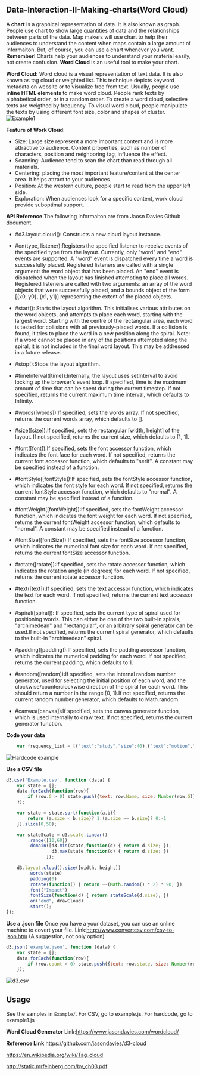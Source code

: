## Data-Interaction-II-Making-charts(Word Cloud)
A **chart** is a graphical representation of data. It is also known as graph. People use chart to show large quantities of data and the relationships between parts of the data. Map makers will use chart to help their audiences to understand the content when maps contain a large amount of informaiton. But, of course, you can use a chart whenever you want. **Remember**! Charts help your audiences to understand your material easily, not create confusion. **Word Cloud** is an useful tool to make your chart.

**Word Cloud:**
Word cloud is a visual representation of text data. It is also known as tag cloud or weighted list. This technique depicts keyword metadata on website or to visualize free from text. Usually, people use **inline HTML elements** to make word cloud. People rank texts by alphabetical order, or in a random order. To create a word cloud, selective texts are weigthed by frequency. To visual word cloud, people manipulate the texts by using different font size, color and shapes of cluster.
![Example1](https://github.com/winkyt/Data-Interaction-II-Making-charts/blob/master/Img/Example1.png)

**Feature of Work Cloud**:
* Size: Large size represent a more important content and is more attractive to audience. Content properties, such as number of characters, position and neighboring tag, influence the effect. 
* Scanning: Audience tend to scan the chart than read through all materials. 
* Centering: placing the most important feature/content at the center area. It helps attract to your audiences
* Position: At the western culture, people start to read from the upper left side. 
* Exploration: When audiences look for a specific content, work cloud provide suboptimal support. 

**API Reference** 
The following informaiton are from Jaosn Davies Github document.
* #d3.layout.cloud(): Constructs a new cloud layout instance.

* #on(type, listener):Registers the specified listener to receive events of the specified type from the layout. Currently, only "word" and "end" events are supported. A "word" event is dispatched every time a word is successfully placed. Registered listeners are called with a single argument: the word object that has been placed. An "end" event is dispatched when the layout has finished attempting to place all words. Registered listeners are called with two arguments: an array of the word objects that were successfully placed, and a bounds object of the form [{x0, y0}, {x1, y1}] representing the extent of the placed objects.

* #start(): Starts the layout algorithm. This initialises various attributes on the word objects, and attempts to place each word, starting with the largest word. Starting with the centre of the rectangular area, each word is tested for collisions with all previously-placed words. If a collision is found, it tries to place the word in a new position along the spiral.
 Note: if a word cannot be placed in any of the positions attempted along the spiral, it is not included in the final word layout. This may be addressed in a future release.

* #stop():Stops the layout algorithm.

* #timeInterval([time]):Internally, the layout uses setInterval to avoid locking up the browser’s event loop. If specified, time is the maximum amount of time that can be spent during the current timestep. If not specified, returns the current maximum time interval, which defaults to Infinity.

* #words([words]):If specified, sets the words array. If not specified, returns the current words array, which defaults to [].

* #size([size]):If specified, sets the rectangular [width, height] of the layout. If not specified, returns the current size, which defaults to [1, 1].

* #font([font]):If specified, sets the font accessor function, which indicates the font face for each word. If not specified, returns the current font accessor function, which defaults to "serif". A constant may be specified instead of a function.

* #fontStyle([fontStyle]):If specified, sets the fontStyle accessor function, which indicates the font style for each word. If not specified, returns the current fontStyle accessor function, which defaults to "normal". A constant may be specified instead of a function.

* #fontWeight([fontWeight]):If specified, sets the fontWeight accessor function, which indicates the font weight for each word. If not specified, returns the current fontWeight accessor function, which defaults to "normal". A constant may be specified instead of a function.

* #fontSize([fontSize]):If specified, sets the fontSize accessor function, which indicates the numerical font size for each word. If not specified, returns the current fontSize accessor function.

* #rotate([rotate]):If specified, sets the rotate accessor function, which indicates the rotation angle (in degrees) for each word. If not specified, returns the current rotate accessor function. 

* #text([text]):If specified, sets the text accessor function, which indicates the text for each word. If not specified, returns the current text accessor function.

* #spiral([spiral]): If specified, sets the current type of spiral used for positioning words. This can either be one of the two built-in spirals, "archimedean" and "rectangular", or an arbitrary spiral generator can be used.If not specified, returns the current spiral generator, which defaults to the built-in "archimedean" spiral.

* #padding([padding]):If specified, sets the padding accessor function, which indicates the numerical padding for each word. If not specified, returns the current padding, which defaults to 1.

* #random([random]):If specified, sets the internal random number generator, used for selecting the initial position of each word, and the clockwise/counterclockwise direction of the spiral for each word. This should return a number in the range [0, 1).If not specified, returns the current random number generator, which defaults to Math.random.

* #canvas([canvas]):If specified, sets the canvas generator function, which is used internally to draw text. If not specified, returns the current generator function.

**Code your data**
``` javascript
	var frequency_list = [{"text":"study","size":40},{"text":"motion","size":15}];
```
![Hardcode example](https://github.com/winkyt/Data-Interaction-II-Making-charts/blob/master/Img/Hardcode.png)

**Use a CSV file**
``` javascript
d3.csv('Example.csv', function (data) {
    var state = [];
    data.forEach(function(row){
        if (row.G > 0) state.push({text: row.Name, size: Number(row.G)});
    });

    var state = state.sort(function(a,b){
        return (a.size < b.size)? 1:(a.size == b.size)? 0:-1
    }).slice(0,50);

    var stateScale = d3.scale.linear()
        .range([10,60])
        .domain([d3.min(state,function(d) { return d.size; }),
                 d3.max(state,function(d) { return d.size; })
               ]);

    d3.layout.cloud().size([width, height])
        .words(state)
        .padding(0)
        .rotate(function() { return ~~(Math.random() * 2) * 90; })
        .font("Impact")
        .fontSize(function(d) { return stateScale(d.size); })
        .on("end", drawCloud)
        .start();
});

```
**Use a .json file** 
Once you have a your dataset, you can use an online machine to covert your file. 
Link:http://www.convertcsv.com/csv-to-json.htm (A suggestion, not only option)

``` javascript
d3.json('example.json', function (data) {
    var state = [];
    data.forEach(function(row){
        if (row.count > 0) state.push({text: row.state, size: Number(row.count)});
    });
```
![d3.csv](https://github.com/winkyt/Data-Interaction-II-Making-charts/blob/master/Img/CSV.png)

## Usage
See the samples in `Example/`. For CSV, go to example.js. For hardcode, go to example1.js

**Word Cloud Generator**
Link:https://www.jasondavies.com/wordcloud/

**Reference Link**
https://github.com/jasondavies/d3-cloud

https://en.wikipedia.org/wiki/Tag_cloud

http://static.mrfeinberg.com/bv_ch03.pdf
